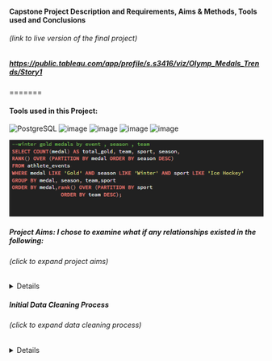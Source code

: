 
#### Capstone Project Description and Requirements, Aims & Methods, Tools used and Conclusions 
###### *(link to live version of the final project)*
##### https://public.tableau.com/app/profile/s.s3416/viz/Olymp_Medals_Trends/Story1 
=======
#### Tools used in this Project:

![PostgreSQL](https://a11ybadges.com/badge?logo=postgresql)  ![image](https://github.com/ssoehdata/SQL_for_Data_Science_Specialization_Course/assets/150803481/7fdb4c26-a680-4985-9bc9-39a147d4f8d3) ![image](https://img.shields.io/badge/Microsoft_SQL_Server-CC2927?style=for-the-badge&logo=microsoft-sql-server&logoColor=white) ![image](https://img.shields.io/badge/Tableau-E97627?style=for-the-badge&logo=Tableau&logoColor=white) 
![image](https://img.shields.io/badge/Microsoft_Excel-217346?style=for-the-badge&logo=microsoft-excel&logoColor=white) 

![alt text](https://github.com/ssoehdata/SQL_for_Data_Science_Specialization_Course/blob/main/Courses/4_SQL_for_DataScience_Capstone_Project/Capstone_Project/Final_Project_Materials/SQLQueries_examples/goldmedal_window_function.png) 

##### Project Aims: I chose to examine what if any relationships existed in the following:
######  *(click to expand project aims)*
<details> 
<ul>I chose to examine what if any relationsships existed in the following:</ul>
<n1>1) Examine any overall trends in countries and medals won for both Summer and Winter Olympic Games 
<n1>2) Determine if any trends appear for teams winning seasonal events from countries that naturally favour such activities due to geography and climate
<n1>3) Determine if any trends emerged over time for medals won, participating countries etc.
##### Data used: Publicly available data in two .csv files for Olympic Events and Medals won from 1900 to 2016
</details>
  
##### Initial Data Cleaning Process
###### *(click to expand data cleaning process)*
<details>
  
</details>


